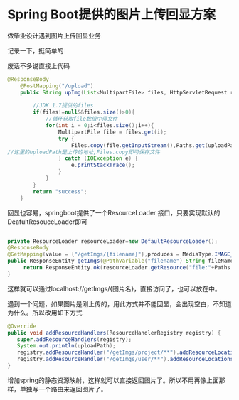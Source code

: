 # Spring Boot提供的图片上传回显方案


做毕业设计遇到图片上传回显业务

记录一下，挺简单的
<!--more-->

废话不多说直接上代码

``` java
@ResponseBody
    @PostMapping("/upload")
    public String upImg(List<MultipartFile> files, HttpServletRequest request){
       
        //JDK 1.7提供的files
        if(files!=null&&files.size()>0){
            //循环获取file数组中得文件
            for(int i = 0;i<files.size();i++){
                MultipartFile file = files.get(i);
                try {
                    Files.copy(file.getInputStream(),Paths.get(uploadPath,file.getOriginalFilename()));
//这里的uploadPath是上传的地址,Files.copy即可保存文件
                } catch (IOException e) {
                    e.printStackTrace();
                }
            }
        }
        return "success";
    }
```
回显也容易，springboot提供了一个ResourceLoader 接口，只要实现默认的DeafultResouceLoader即可
```java

private ResourceLoader resourceLoader=new DefaultResourceLoader();
@ResponseBody
@GetMapping(value = {"/getImgs/{filename}"},produces = MediaType.IMAGE_JPEG_VALUE)
public ResponseEntity getImgs(@PathVariable("filename") String fileName){
     return ResponseEntity.ok(resourceLoader.getResource("file:"+Paths.get(uploadPath+"\\project",fileName).toString()));
}
```

这样就可以通过localhost://getImgs/{图片名}，直接访问了，也可以放在<img><src>中。

遇到一个问题，如果图片是刚上传的，用此方式并不能回显，会出现空白，不知道为什么。所以改用如下方式

```java
@Override
public void addResourceHandlers(ResourceHandlerRegistry registry) {
   super.addResourceHandlers(registry);
   System.out.println(uploadPath);
   registry.addResourceHandler("/getImgs/project/**").addResourceLocations("file:"+uploadPath+"project/");
   registry.addResourceHandler("/getImgs/user/**").addResourceLocations("file:"+uploadPath+"user/    ");
}
```

增加spring的静态资源映射，这样就可以直接返回图片了。所以不用再像上面那样，单独写一个路由来返回图片了。
